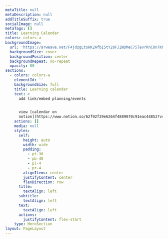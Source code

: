```yaml
---
metaTitle: null
metaDescription: null
addTitleSuffix: true
socialImage: null
metaTags: []
title: Learning Calendar
colors: colors-a
backgroundImage:
  url: 'https://arweave.net/F4jdzgLtsHK2AfbI5tY28FJZWDMeC75levrRnC0n7KM'
  backgroundSize: cover
  backgroundPosition: center
  backgroundRepeat: no-repeat
  opacity: 80
sections:
  - colors: colors-a
    elementId: ''
    backgroundSize: full
    title: Learning calendar
    text: >
      add link/embed planning/events


      view [calendar on
      notion](https://www.notion.so/62f92f29e6264f4889070c91eac44852?v=6dc8ed13c815457bb108c4dbe8c876cf)
    actions: []
    media: null
    styles:
      self:
        height: auto
        width: wide
        padding:
          - pt-36
          - pb-48
          - pl-4
          - pr-4
        alignItems: center
        justifyContent: center
        flexDirection: row
      title:
        textAlign: left
      subtitle:
        textAlign: left
      text:
        textAlign: left
      actions:
        justifyContent: flex-start
    type: HeroSection
layout: PageLayout
---
```

